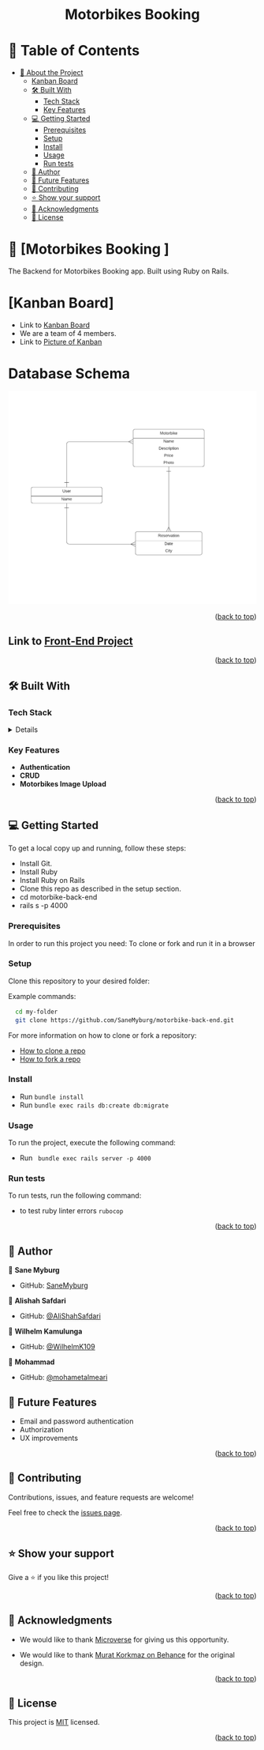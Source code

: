  <a name="readme-top"></a>

<div align="center">
  <h1><b>Motorbikes Booking</b></h1>
</div>

# 📗 Table of Contents

- [📖 About the Project](#about-project)
  - [Kanban Board](#kanban-board)
  - [🛠 Built With ](#-built-with-)
    - [Tech Stack ](#tech-stack-)
    - [Key Features ](#key-features-)
  - [💻 Getting Started ](#-getting-started-)
    - [Prerequisites](#prerequisites)
    - [Setup](#setup)
    - [Install](#install)
    - [Usage](#usage)
    - [Run tests](#run-tests)
  - [👥 Author ](#-author-)
  - [🔭 Future Features ](#-future-features-)
  - [🤝 Contributing ](#-contributing-)
  - [⭐️ Show your support ](#️-show-your-support-)
  - [🙏 Acknowledgments ](#-acknowledgments-)
  - [📝 License ](#-license-)


# 📖 [Motorbikes Booking ] <a name="about-project"></a>

The Backend for Motorbikes Booking app. Built using Ruby on Rails.

# [Kanban Board] <a name="kanban-board"></a>
- Link to [Kanban Board](https://github.com/users/SaneMyburg/projects/5/views/1)
- We are a team of 4 members.
- Link to [Picture of Kanban]()

# Database Schema <a name="database-schema"></a>
<div align="center">
 <img src ="Motorbikes.png">
</div>

<p align="right">(<a href="#readme-top">back to top</a>)</p>

## Link to [Front-End Project](https://github.com/SaneMyburg/motorbike-front-end)

<p align="right">(<a href="#readme-top">back to top</a>)</p>

## 🛠 Built With <a name="built-with"></a>

### Tech Stack <a name="tech-stack"></a>

<details>
  <ul>
    <li>Ruby on Rails </li>
  </ul>
</details>


### Key Features <a name="key-features"></a>

- **Authentication**
- **CRUD**
- **Motorbikes Image Upload**

<p align="right">(<a href="#readme-top">back to top</a>)</p>


## 💻 Getting Started <a name="getting-started"></a>

To get a local copy up and running, follow these steps:

- Install Git.
- Install Ruby
- Install Ruby on Rails
- Clone this repo as described in the setup section.
- cd motorbike-back-end
- rails s -p 4000 

### Prerequisites

In order to run this project you need: To clone or fork and run it in a browser

### Setup

Clone this repository to your desired folder:

Example commands:

```sh
  cd my-folder
  git clone https://github.com/SaneMyburg/motorbike-back-end.git
```

For more information on how to clone or fork a repository:
- <a href="https://docs.github.com/en/repositories/creating-and-managing-repositories/cloning-a-repository">How to clone a repo</a>
- <a href="https://docs.github.com/en/get-started/quickstart/fork-a-repo">How to fork a repo</a>

### Install

- Run ` bundle install `
- Run ` bundle exec rails db:create db:migrate `

### Usage

To run the project, execute the following command:

- Run ` bundle exec rails server -p 4000`

### Run tests

To run tests, run the following command:

- to test ruby linter errors  `rubocop`
 
<p align="right">(<a href="#readme-top">back to top</a>)</p>

## 👥 Author <a name="authors"></a>

👤 **Sane Myburg**
- GitHub: [SaneMyburg](https://github.com/SaneMyburg)

👤 **Alishah Safdari**
- GitHub: [@AliShahSafdari](https://github.com/AliShahSafdari)

👤 **Wilhelm Kamulunga**
- GitHub: [@WilhelmK109](https://github.com/wilhelmk109)

👤 **Mohammad**
- GitHub: [@mohametalmeari](https://github.com/mohametalmeari)

## 🔭 Future Features <a name="future-features"></a>

- Email and password authentication
- Authorization
- UX improvements

<p align="right">(<a href="#readme-top">back to top</a>)</p>

## 🤝 Contributing <a name="contributing"></a>

Contributions, issues, and feature requests are welcome!

Feel free to check the [issues page](https://github.com/SaneMyburg/motorbike-back-end/issues).

<p align="right">(<a href="#readme-top">back to top</a>)</p>

## ⭐️ Show your support <a name="support"></a>

Give a ⭐️ if you like this project!

<p align="right">(<a href="#readme-top">back to top</a>)</p>

## 🙏 Acknowledgments <a name="acknowledgements"></a>

- We would like to thank [Microverse](https://www.microverse.org/) for giving us this opportunity.

- We would like to thank [Murat Korkmaz on Behance](https://www.behance.net/gallery/26425031/Vespa-Responsive-Redesign) for the original design.

<p align="right">(<a href="#readme-top">back to top</a>)</p>

## 📝 License <a name="license"></a>

This project is [MIT](./LICENSE) licensed.

<p align="right">(<a href="#readme-top">back to top</a>)</p>